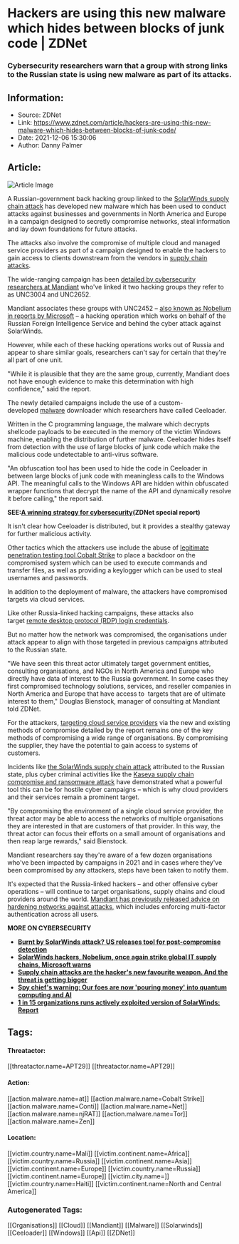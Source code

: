 # Hackers are using this new malware which hides between blocks of junk code | ZDNet
### Cybersecurity researchers warn that a group with strong links to the Russian state is using new malware as part of its attacks.

## Information:
+ Source: ZDNet
+ Link: https://www.zdnet.com/article/hackers-are-using-this-new-malware-which-hides-between-blocks-of-junk-code/
+ Date: 2021-12-06 15:30:06
+ Author: Danny Palmer


## Article:
![Article Image](https://www.zdnet.com/a/img/resize/36eacd57be8cf45d5617f398302d88af4e47917b/2021/12/06/65e99cdf-bb9a-43e6-b9f2-7bbcfab2c195/hacker-hands-typing-on-a-keyboard.jpg?width=770&height=578&fit=crop&auto=webp)

A Russian-government back hacking group linked to the [SolarWinds supply chain attack](https://www.zdnet.com/article/solarwinds-us-and-uk-blame-russian-intelligence-service-hackers-for-major-cyber-attack/) has developed new malware which has been used to conduct attacks against businesses and governments in North America and Europe in a campaign designed to secretly compromise networks, steal information and lay down foundations for future attacks. 

The attacks also involve the compromise of multiple cloud and managed service providers as part of a campaign designed to enable the hackers to gain access to clients downstream from the vendors in [supply chain attacks](https://www.zdnet.com/article/supply-chain-attacks-are-the-hackers-new-favourite-weapon-and-the-threat-is-getting-bigger/). 

The wide-ranging campaign has been [detailed by cybersecurity researchers at Mandiant](https://www.mandiant.com/resources/russian-targeting-gov-business) who've linked it two hacking groups they refer to as UNC3004 and UNC2652.  

Mandiant associates these groups with UNC2452 – [also known as Nobelium in reports by Microsoft](https://www.zdnet.com/article/solarwinds-hacking-group-nobelium-is-now-targeting-the-global-it-supply-chain-microsoft-warns/) – a hacking operation which works on behalf of the Russian Foreign Intelligence Service and behind the cyber attack against SolarWinds.

However, while each of these hacking operations works out of Russia and appear to share similar goals, researchers can't say for certain that they're all part of one unit. 

"While it is plausible that they are the same group, currently, Mandiant does not have enough evidence to make this determination with high confidence," said the report. 

The newly detailed campaigns include the use of a custom-developed [malware](https://www.zdnet.com/article/what-is-malware-everything-you-need-to-know-about-viruses-trojans-and-malicious-software/) downloader which researchers have called Ceeloader. 






Written in the C programming language, the malware which decrypts shellcode payloads to be executed in the memory of the victim Windows machine, enabling the distribution of further malware. Ceeloader hides itself from detection with the use of large blocks of junk code which make the malicious code undetectable to anti-virus software.  

"An obfuscation tool has been used to hide the code in Ceeloader in between large blocks of junk code with meaningless calls to the Windows API. The meaningful calls to the Windows API are hidden within obfuscated wrapper functions that decrypt the name of the API and dynamically resolve it before calling," the report said.

**SEE:**[**A winning strategy for cybersecurity**](http://www.zdnet.com/topic/a-winning-strategy-for-cybersecurity/#link=%7B%22role%22:%22standard%22,%22href%22:%22http://www.zdnet.com/topic/a-winning-strategy-for-cybersecurity/%22,%22target%22:%22_blank%22,%22absolute%22:%22%22,%22linkText%22:%22%3Cstrong%3EA%20winning%20strategy%20for%20cybersecurity%3C/strong%3E%22%7D)**(ZDNet special report)**

It isn't clear how Ceeloader is distributed, but it provides a stealthy gateway for further malicious activity. 

Other tactics which the attackers use include the abuse of [legitimate penetration testing tool Cobalt Strike](https://www.zdnet.com/article/this-is-how-the-cobalt-strike-penetration-testing-tool-is-being-abused-by-cybercriminals/) to place a backdoor on the compromised system which can be used to execute commands and transfer files, as well as providing a keylogger which can be used to steal usernames and passwords. 

In addition to the deployment of malware, the attackers have compromised targets via cloud services. 

Like other Russia-linked hacking campaigns, these attacks also target [remote desktop protocol (RDP) login credentials](https://www.zdnet.com/article/theres-been-a-big-jump-in-crooks-selling-access-to-hacked-networks-ransomware-gangs-are-their-best-customers/). 

But no matter how the network was compromised, the organisations under attack appear to align with those targeted in previous campaigns attributed to the Russian state. 

"We have seen this threat actor ultimately target government entities, consulting organisations, and NGOs in North America and Europe who directly have data of interest to the Russia government. In some cases they first compromised technology solutions, services, and reseller companies in North America and Europe that have access to  targets that are of ultimate interest to them," Douglas Bienstock, manager of consulting at Mandiant told ZDNet.  

For the attackers, [targeting cloud service providers](https://www.zdnet.com/article/unsecured-servers-and-cloud-services-how-remote-work-has-increased-the-attack-surface-that-hackers-can-target/) via the new and existing methods of compromise detailed by the report remains one of the key methods of compromising a wide range of organisations. By compromising the supplier, they have the potential to gain access to systems of customers. 

Incidents like [the SolarWinds supply chain attack](https://www.zdnet.com/article/department-of-homeland-security-emails-exposed-in-solarwinds-hack/) attributed to the Russian state, plus cyber criminal activities like the [Kaseya supply chain compromise and ransomware attack](https://www.zdnet.com/article/kaseya-ransomware-attack-1500-companies-affected-company-confirms/) have demonstrated what a powerful tool this can be for hostile cyber campaigns – which is why cloud providers and their services remain a prominent target. 

"By compromising the environment of a single cloud service provider, the threat actor may be able to access the networks of multiple organisations they are interested in that are customers of that provider. In this way, the threat actor can focus their efforts on a small amount of organisations and then reap large rewards," said Bienstock. 

Mandiant researchers say they're aware of a few dozen organisations who've been impacted by campaigns in 2021 and in cases where they've been compromised by any attackers, steps have been taken to notify them. 

It's expected that the Russia-linked hackers – and other offensive cyber operations – will continue to target organisations, supply chains and cloud providers around the world. [Mandiant has previously released advice on hardening networks against attacks,](https://www.mandiant.com/resources/remediation-and-hardening-strategies-for-microsoft-365-to-defend-against-unc2452) which includes enforcing multi-factor authentication across all users. 

**MORE ON CYBERSECURITY**

* [**Burnt by SolarWinds attack? US releases tool for post-compromise detection**](https://www.zdnet.com/article/burnt-by-solarwinds-attack-us-releases-tool-for-post-compromise-detection/)
* [**SolarWinds hackers, Nobelium, once again strike global IT supply chains, Microsoft warns**](https://www.zdnet.com/article/solarwinds-hacking-group-nobelium-is-now-targeting-the-global-it-supply-chain-microsoft-warns/)
* [**Supply chain attacks are the hacker's new favourite weapon. And the threat is getting bigger**](https://www.zdnet.com/article/supply-chain-attacks-are-the-hackers-new-favourite-weapon-and-the-threat-is-getting-bigger/)
* [**Spy chief's warning: Our foes are now 'pouring money' into quantum computing and AI**](https://www.zdnet.com/article/spy-chiefs-warning-our-foes-are-now-pouring-money-into-quantum-computing-and-ai/)
* [**1 in 15 organizations runs actively exploited version of SolarWinds: Report**](https://www.zdnet.com/article/1-in-15-organizations-runs-actively-exploited-version-of-solarwinds-report/)





## Tags:

#### Threatactor:
[[threatactor.name=APT29]] [[threatactor.name=APT29]]

#### Action:
[[action.malware.name=at]] [[action.malware.name=Cobalt Strike]] [[action.malware.name=Conti]] [[action.malware.name=Net]] [[action.malware.name=njRAT]] [[action.malware.name=Tor]] [[action.malware.name=Zen]]

#### Location:
[[victim.country.name=Mali]] [[victim.continent.name=Africa]] [[victim.country.name=Russia]] [[victim.continent.name=Asia]] [[victim.continent.name=Europe]] [[victim.country.name=Russia]] [[victim.continent.name=Europe]] [[victim.city.name=]] [[victim.country.name=Haiti]] [[victim.continent.name=North and Central America]]

### Autogenerated Tags:
[[Organisations]] [[Cloud]] [[Mandiant]] [[Malware]] [[Solarwinds]] [[Ceeloader]] [[Windows]] [[Api]] [[ZDNet]]

